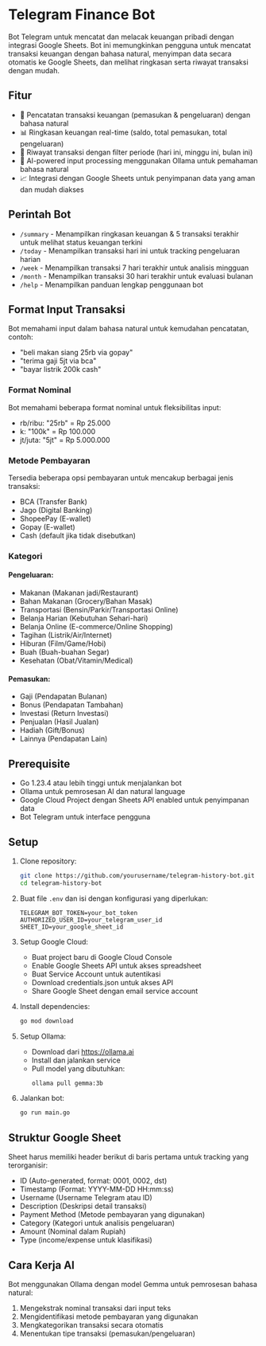# Telegram Finance Bot

Bot Telegram untuk mencatat dan melacak keuangan pribadi dengan integrasi Google Sheets. Bot ini memungkinkan pengguna untuk mencatat transaksi keuangan dengan bahasa natural, menyimpan data secara otomatis ke Google Sheets, dan melihat ringkasan serta riwayat transaksi dengan mudah.

## Fitur

- 📝 Pencatatan transaksi keuangan (pemasukan & pengeluaran) dengan bahasa natural
- 📊 Ringkasan keuangan real-time (saldo, total pemasukan, total pengeluaran)
- 📅 Riwayat transaksi dengan filter periode (hari ini, minggu ini, bulan ini)
- 🤖 AI-powered input processing menggunakan Ollama untuk pemahaman bahasa natural
- 📈 Integrasi dengan Google Sheets untuk penyimpanan data yang aman dan mudah diakses

## Perintah Bot

- `/summary` - Menampilkan ringkasan keuangan & 5 transaksi terakhir untuk melihat status keuangan terkini
- `/today` - Menampilkan transaksi hari ini untuk tracking pengeluaran harian
- `/week` - Menampilkan transaksi 7 hari terakhir untuk analisis mingguan
- `/month` - Menampilkan transaksi 30 hari terakhir untuk evaluasi bulanan
- `/help` - Menampilkan panduan lengkap penggunaan bot

## Format Input Transaksi

Bot memahami input dalam bahasa natural untuk kemudahan pencatatan, contoh:
- "beli makan siang 25rb via gopay"
- "terima gaji 5jt via bca"
- "bayar listrik 200k cash"

### Format Nominal
Bot memahami beberapa format nominal untuk fleksibilitas input:
- rb/ribu: "25rb" = Rp 25.000
- k: "100k" = Rp 100.000
- jt/juta: "5jt" = Rp 5.000.000

### Metode Pembayaran
Tersedia beberapa opsi pembayaran untuk mencakup berbagai jenis transaksi:
- BCA (Transfer Bank)
- Jago (Digital Banking)
- ShopeePay (E-wallet)
- Gopay (E-wallet)
- Cash (default jika tidak disebutkan)

### Kategori
#### Pengeluaran:
- Makanan (Makanan jadi/Restaurant)
- Bahan Makanan (Grocery/Bahan Masak)
- Transportasi (Bensin/Parkir/Transportasi Online)
- Belanja Harian (Kebutuhan Sehari-hari)
- Belanja Online (E-commerce/Online Shopping)
- Tagihan (Listrik/Air/Internet)
- Hiburan (Film/Game/Hobi)
- Buah (Buah-buahan Segar)
- Kesehatan (Obat/Vitamin/Medical)

#### Pemasukan:
- Gaji (Pendapatan Bulanan)
- Bonus (Pendapatan Tambahan)
- Investasi (Return Investasi)
- Penjualan (Hasil Jualan)
- Hadiah (Gift/Bonus)
- Lainnya (Pendapatan Lain)

## Prerequisite

- Go 1.23.4 atau lebih tinggi untuk menjalankan bot
- Ollama untuk pemrosesan AI dan natural language
- Google Cloud Project dengan Sheets API enabled untuk penyimpanan data
- Bot Telegram untuk interface pengguna

## Setup

1. Clone repository:
   ```bash
   git clone https://github.com/yourusername/telegram-history-bot.git
   cd telegram-history-bot
   ```

2. Buat file `.env` dan isi dengan konfigurasi yang diperlukan:
   ```env
   TELEGRAM_BOT_TOKEN=your_bot_token
   AUTHORIZED_USER_ID=your_telegram_user_id
   SHEET_ID=your_google_sheet_id
   ```

3. Setup Google Cloud:
   - Buat project baru di Google Cloud Console
   - Enable Google Sheets API untuk akses spreadsheet
   - Buat Service Account untuk autentikasi
   - Download credentials.json untuk akses API
   - Share Google Sheet dengan email service account

4. Install dependencies:
   ```bash
   go mod download
   ```

5. Setup Ollama:
   - Download dari https://ollama.ai
   - Install dan jalankan service
   - Pull model yang dibutuhkan:
     ```bash
     ollama pull gemma:3b
     ```

6. Jalankan bot:
   ```bash
   go run main.go
   ```

## Struktur Google Sheet

Sheet harus memiliki header berikut di baris pertama untuk tracking yang terorganisir:
- ID (Auto-generated, format: 0001, 0002, dst)
- Timestamp (Format: YYYY-MM-DD HH:mm:ss)
- Username (Username Telegram atau ID)
- Description (Deskripsi detail transaksi)
- Payment Method (Metode pembayaran yang digunakan)
- Category (Kategori untuk analisis pengeluaran)
- Amount (Nominal dalam Rupiah)
- Type (income/expense untuk klasifikasi)

## Cara Kerja AI

Bot menggunakan Ollama dengan model Gemma untuk pemrosesan bahasa natural:
1. Mengekstrak nominal transaksi dari input teks
2. Mengidentifikasi metode pembayaran yang digunakan
3. Mengkategorikan transaksi secara otomatis
4. Menentukan tipe transaksi (pemasukan/pengeluaran)
